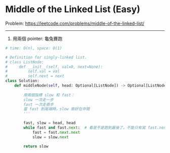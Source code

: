 Middle of the Linked List (Easy)
===

Problem: https://leetcode.com/problems/middle-of-the-linked-list/

---

1. 用兩個 pointer: 龜兔賽跑
```python
# time: O(n), space: O(1)

# Definition for singly-linked list.
# class ListNode:
#     def __init__(self, val=0, next=None):
#         self.val = val
#         self.next = next
class Solution:
    def middleNode(self, head: Optional[ListNode]) -> Optional[ListNode]:
        '''
        用兩個指標 slow 和 fast：
        slow 一次走一步
        fast 一次走兩步
        當 fast 到尾端時，slow 剛好在中間
        '''

        fast, slow = head, head
        while fast and fast.next:  # 看是不是跑到最後了。不能只有寫 fast.next，因為當 fast 是 None 時你會做 fast.next 就會噴錯（因為 None 沒有 .next 屬性）
            fast = fast.next.next
            slow = slow.next

        return slow
```

